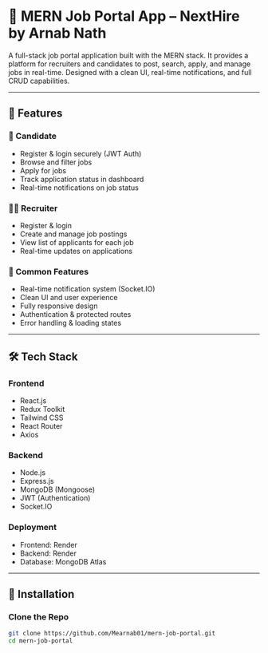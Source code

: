 # 💼 MERN Job Portal App – NextHire by Arnab Nath

A full-stack job portal application built with the MERN stack. It provides a platform for recruiters and candidates to post, search, apply, and manage jobs in real-time. Designed with a clean UI, real-time notifications, and full CRUD capabilities.

---

## 🚀 Features

### 👤 Candidate
- Register & login securely (JWT Auth)
- Browse and filter jobs
- Apply for jobs
- Track application status in dashboard
- Real-time notifications on job status

### 🧑‍💼 Recruiter
- Register & login
- Create and manage job postings
- View list of applicants for each job
- Real-time updates on applications

### 🔔 Common Features
- Real-time notification system (Socket.IO)
- Clean UI and user experience
- Fully responsive design
- Authentication & protected routes
- Error handling & loading states

---

## 🛠️ Tech Stack

### Frontend
- React.js
- Redux Toolkit
- Tailwind CSS
- React Router
- Axios

### Backend
- Node.js
- Express.js
- MongoDB (Mongoose)
- JWT (Authentication)
- Socket.IO

### Deployment
- Frontend: Render
- Backend: Render
- Database: MongoDB Atlas

---

## 🔧 Installation

### Clone the Repo

```bash
git clone https://github.com/Mearnab01/mern-job-portal.git
cd mern-job-portal
